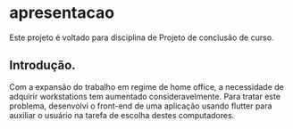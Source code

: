 # apresentacao

Este projeto é voltado para disciplina de Projeto de conclusão de curso.

## Introdução.

Com a expansão do trabalho em regime de home office, a necessidade de adquirir workstations tem aumentado consideravelmente.
Para tratar este problema, desenvolvi o front-end de uma aplicação usando flutter para auxiliar o usuário na tarefa de escolha destes computadores.


